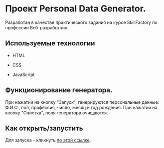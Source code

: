 
# Проект Personal Data Generator.

Разработан в качестве практического задания на курсе SkillFactory по профессии Веб-разработчик.


## Используемые технологии

* HTML

* CSS

* JavaScript


## Функционирование генератора.

При нажатии на кнопку "Запуск", генерируются персональные данные: Ф.И.О., пол, профессия, число, месяц и год рождения.
При нажатии на кнопку "Очистка", поля генератора очищаются.

## Как открыть/запустить

Для запуска - кликнуть [по этой ссылке](https://agolovinov.github.io/Personal_Data_Generator/).

